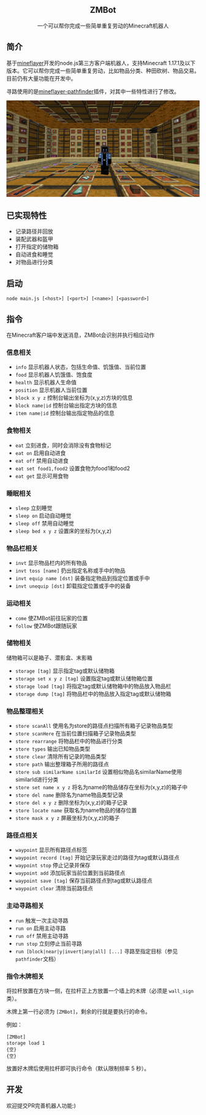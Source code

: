 <div align="center">
<h2>ZMBot</h2>
一个可以帮你完成一些简单重复劳动的Minecraft机器人
</div>

## 简介
基于[mineflayer](https://github.com/PrismarineJS/mineflayer)开发的node.js第三方客户端机器人，支持Minecraft 1.17.1及以下版本。它可以帮你完成一些简单重复劳动，比如物品分类、种田砍树、物品交易。目前仍有大量功能在开发中。

寻路使用的是[mineflayer-pathfinder](https://github.com/PrismarineJS/mineflayer-pathfinder)插件，对其中一些特性进行了修改。

![ZMBot](images/screenshot.png)

## 已实现特性
- 记录路径并回放
- 装配武器和盔甲
- 打开指定的储物箱
- 自动进食和睡觉
- 对物品进行分类

## 启动
```
node main.js [<host>] [<port>] [<name>] [<password>]
```

## 指令
在Minecraft客户端中发送消息，ZMBot会识别并执行相应动作

### 信息相关
- `info` 显示机器人状态，包括生命值、饥饿值、当前位置
- `food` 显示机器人饥饿值、饱食度
- `health` 显示机器人生命值
- `position` 显示机器人当前位置
- `block x y z` 控制台输出坐标为(x,y,z)方块的信息
- `block name|id` 控制台输出指定方块的信息
- `item name|id` 控制台输出指定物品的信息

### 食物相关
- `eat` 立刻进食，同时会消除没有食物标记
- `eat on` 启用自动进食
- `eat off` 禁用自动进食
- `eat set food1,food2` 设置食物为food1和food2
- `eat get` 显示可用食物

### 睡眠相关
- `sleep` 立刻睡觉
- `sleep on` 启动自动睡觉
- `sleep off` 禁用自动睡觉
- `sleep bed x y z` 设置床的坐标为(x,y,z)

### 物品栏相关
- `invt` 显示物品栏内的所有物品
- `invt toss [name]` 扔出指定名称或手中的物品
- `invt equip name [dst]` 装备指定物品到指定位置或手中
- `invt unequip [dst]` 卸载指定位置或手中的装备

### 运动相关
- `come` 使ZMBot前往玩家的位置
- `follow` 使ZMBot跟随玩家

### 储物相关
储物箱可以是箱子、潜影盒、末影箱
- `storage [tag]` 显示指定tag或默认储物箱
- `storage set x y z [tag]` 设置指定tag或默认储物箱位置
- `storage load [tag]` 将指定tag或默认储物箱中的物品放入物品栏
- `storage dump [tag]` 将物品栏中的物品放入指定tag或默认储物箱

### 物品整理相关
- `store scanAll` 使用名为store的路径点扫描所有箱子记录物品类型
- `store scanHere` 在当前位置扫描箱子记录物品类型
- `store rearrange` 将物品栏中的物品进行分类
- `store types` 输出已知物品类型
- `store clear` 清除所有记录的物品类型
- `store path` 输出整理箱子所用的路径点
- `store sub similarName similarId` 设置相似物品名similarName使用similarId进行分类
- `store set name x y z` 将名为name的物品储存在坐标为(x,y,z)的箱子中
- `store del name` 删除名为name物品类型记录
- `store del x y z` 删除坐标为(x,y,z)的箱子记录
- `store locate name` 获取名为name物品的储存位置
- `store mask x y z` 屏蔽坐标为(x,y,z)的箱子

### 路径点相关
- `waypoint` 显示所有路径点标签
- `waypoint record [tag]` 开始记录玩家走过的路径为tag或默认路径点
- `waypoint stop` 停止记录并保存
- `waypoint add` 添加玩家当前位置到当前路径点
- `waypoint save [tag]` 保存当前路径点到tag或默认路径点
- `waypoint clear` 清除当前路径点

### 主动寻路相关

- `run` 触发一次主动寻路
- `run on` 启用主动寻路
- `run off` 禁用主动寻路
- `run stop` 立刻停止当前寻路
- `run [block|near|y|invert|any|all] [...]` 寻路至指定目标（参见`pathfinder`文档）

### 指令木牌相关

将拉杆放置在方块一侧，在拉杆正上方放置一个墙上的木牌（必须是 `wall_sign` 类）。

木牌上第一行必须为 `[ZMBot]`，剩余的行就是要执行的命令。

例如：
```
[ZMBot]
storage load 1
{空}
{空}
```

放置好木牌后使用拉杆即可执行命令（默认限制频率 5 秒）。

## 开发

欢迎提交PR完善机器人功能:)